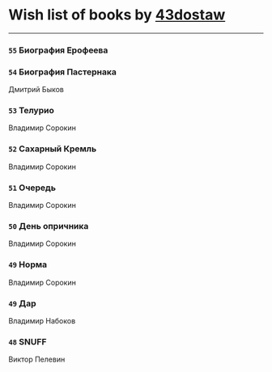 # Wish list of books by [43dostaw](http://vk.com/id201788999)
---

### `55` Биография Ерофеева

### `54` Биография Пастернака
Дмитрий Быков

### `53` Телурио
Владимир Сорокин

### `52` Сахарный Кремль
Владимир Сорокин

### `51` Очередь
Владимир Сорокин

### `50` День опричника
Владимир Сорокин

### `49` Норма
Владимир Сорокин

### `49` Дар
Владимир Набоков

### `48` SNUFF
Виктор Пелевин

